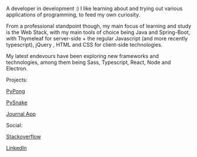 A developer in development :) I like learning about and trying out various applications of programming, to feed my own curiosity.

From a professional standpoint though, my main focus of learning and study is the Web Stack, with my main tools of choice being Java and Spring-Boot, with Thymeleaf for server-side + the regular Javascript (and more recently typescript), jQuery , HTML and CSS for client-side technologies.

My latest endevours have been exploring new frameworks and technologies, among them being Sass, Typescript, React, Node and Electron.

Projects:

[PyPong](https://github.com/Zaederx/PyPong)

[PySnake](https://github.com/Zaederx/PySnake)

[Journal App](https://github.com/Zaederx/JournalApp)

Social:

[Stackoverflow](https://stackoverflow.com/users/story/9795420)

[LinkedIn](www.linkedin.com/in/z-ishmael)
